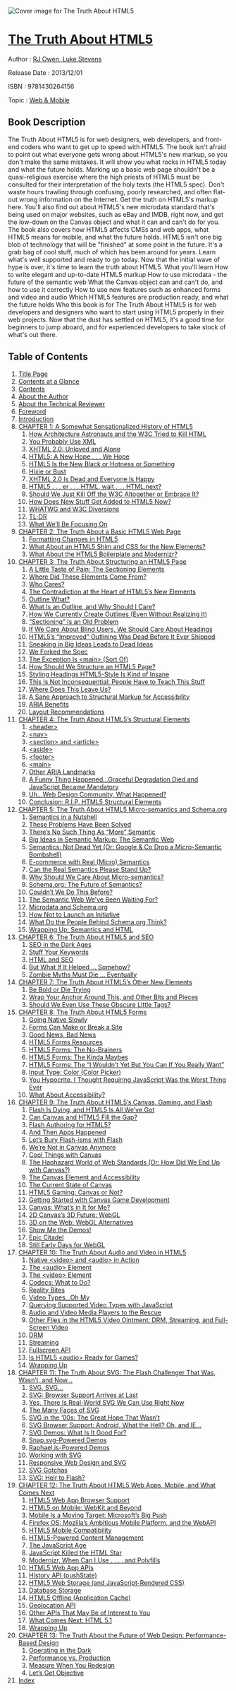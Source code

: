 ![Cover image for The Truth About HTML5](https://imgdetail.ebookreading.net/cover/cover/web_mobile/EB9781430264156.jpg)

[The Truth About HTML5](https://ebookreading.net/view/book/The+Truth+About+HTML5-EB9781430264156_1.html "The Truth About HTML5")
====================================================================================================================

Author : [RJ Owen](https://ebookreading.net/search/author/RJ+Owen),[ Luke Stevens](https://ebookreading.net/search/author/+Luke+Stevens)

Release Date : 2013/12/01

ISBN : 9781430264156

Topic : [Web & Mobile](https://ebookreading.net/search/category/web-mobile)

Book Description
-----------------

The Truth About HTML5 is for web designers, web developers, and front-end coders who want to get up to speed with HTML5. The book isn't afraid to point out what everyone gets wrong about HTML5's new markup, so you don't make the same mistakes. It will show you what rocks in HTML5 today and what the future holds.
Marking up a basic web page shouldn't be a quasi-religious exercise where the high priests of HTML5 must be consulted for their interpretation of the holy texts (the HTML5 spec). Don't waste hours trawling through confusing, poorly researched, and often flat-out wrong information on the Internet. Get the truth on HTML5's markup here. You'll also find out about HTML5's new microdata standard that's being used on major websites, such as eBay and IMDB, right now, and get the low-down on the Canvas object and what it can and can't do for you. The book also covers how HTML5 affects CMSs and web apps, what HTML5 means for mobile, and what the future holds.
HTML5 isn't one big blob of technology that will be "finished" at some point in the future. It's a grab bag of cool stuff, much of which has been around for years. Learn what's well supported and ready to go today. Now that the initial wave of hype is over, it's time to learn the truth about HTML5.
What you'll learn
How to write elegant and up-to-date HTML5 markup
How to use microdata - the future of the semantic web
What the Canvas object can and can't do, and how to use it correctly
How to use new features such as enhanced forms and video and audio
Which HTML5 features are production ready, and what the future holds
Who this book is for
The Truth About HTML5 is for web developers and designers who want to start using HTML5 properly in their web projects. Now that the dust has settled on HTML5, it's a good time for beginners to jump aboard, and for experienced developers to take stock of what's out there.
              
Table of Contents
-----------------

1. [Title Page](https://ebookreading.net/view/book/The+Truth+About+HTML5-EB9781430264156_2.html)
1. [Contents at a Glance](https://ebookreading.net/view/book/The+Truth+About+HTML5-EB9781430264156_4.html)
1. [Contents](https://ebookreading.net/view/book/The+Truth+About+HTML5-EB9781430264156_5.html)
1. [About the Author](https://ebookreading.net/view/book/The+Truth+About+HTML5-EB9781430264156_6.html)
1. [About the Technical Reviewer](https://ebookreading.net/view/book/The+Truth+About+HTML5-EB9781430264156_7.html)
1. [Foreword](https://ebookreading.net/view/book/The+Truth+About+HTML5-EB9781430264156_8.html)
1. [Introduction](https://ebookreading.net/view/book/The+Truth+About+HTML5-EB9781430264156_9.html)
1. [CHAPTER 1: A Somewhat Sensationalized History of HTML5](https://ebookreading.net/view/book/The+Truth+About+HTML5-EB9781430264156_10.html)
    1. [How Architecture Astronauts and the W3C Tried to Kill HTML](https://ebookreading.net/view/book/The+Truth+About+HTML5-EB9781430264156_10.html#Sec1)
    1. [You Probably Use XML](https://ebookreading.net/view/book/The+Truth+About+HTML5-EB9781430264156_10.html#Sec2)
    1. [XHTML 2.0: Unloved and Alone](https://ebookreading.net/view/book/The+Truth+About+HTML5-EB9781430264156_10.html#Sec8)
    1. [HTML5: A New Hope . . . We Hope](https://ebookreading.net/view/book/The+Truth+About+HTML5-EB9781430264156_10.html#Sec9)
    1. [HTML5 Is the New Black or Hotness or Something](https://ebookreading.net/view/book/The+Truth+About+HTML5-EB9781430264156_10.html#Sec14)
    1. [Hixie or Bust](https://ebookreading.net/view/book/The+Truth+About+HTML5-EB9781430264156_10.html#Sec16)
    1. [XHTML 2.0 Is Dead and Everyone Is Happy](https://ebookreading.net/view/book/The+Truth+About+HTML5-EB9781430264156_10.html#Sec17)
    1. [HTML5 . . . er . . . HTML, wait . . . HTML.next?](https://ebookreading.net/view/book/The+Truth+About+HTML5-EB9781430264156_10.html#Sec18)
    1. [Should We Just Kill Off the W3C Altogether or Embrace It?](https://ebookreading.net/view/book/The+Truth+About+HTML5-EB9781430264156_10.html#Sec19)
    1. [How Does New Stuff Get Added to HTML5 Now?](https://ebookreading.net/view/book/The+Truth+About+HTML5-EB9781430264156_10.html#Sec23)
    1. [WHATWG and W3C Diversions](https://ebookreading.net/view/book/The+Truth+About+HTML5-EB9781430264156_10.html#Sec24)
    1. [TL;DR](https://ebookreading.net/view/book/The+Truth+About+HTML5-EB9781430264156_10.html#Sec25)
    1. [What We’ll Be Focusing On](https://ebookreading.net/view/book/The+Truth+About+HTML5-EB9781430264156_10.html#Sec26)
1. [CHAPTER 2: The Truth About a Basic HTML5 Web Page](https://ebookreading.net/view/book/The+Truth+About+HTML5-EB9781430264156_11.html)
    1. [Formatting Changes in HTML5](https://ebookreading.net/view/book/The+Truth+About+HTML5-EB9781430264156_11.html#Sec1)
    1. [What About an HTML5 Shim and CSS for the New Elements?](https://ebookreading.net/view/book/The+Truth+About+HTML5-EB9781430264156_11.html#Sec2)
    1. [What About the HTML5 Boilerplate and Modernizr?](https://ebookreading.net/view/book/The+Truth+About+HTML5-EB9781430264156_11.html#Sec3)
1. [CHAPTER 3: The Truth About Structuring an HTML5 Page](https://ebookreading.net/view/book/The+Truth+About+HTML5-EB9781430264156_12.html)
    1. [A Little Taste of Pain: The Sectioning Elements](https://ebookreading.net/view/book/The+Truth+About+HTML5-EB9781430264156_12.html#Sec1)
    1. [Where Did These Elements Come From?](https://ebookreading.net/view/book/The+Truth+About+HTML5-EB9781430264156_12.html#Sec2)
    1. [Who Cares?](https://ebookreading.net/view/book/The+Truth+About+HTML5-EB9781430264156_12.html#Sec3)
    1. [The Contradiction at the Heart of HTML5’s New Elements](https://ebookreading.net/view/book/The+Truth+About+HTML5-EB9781430264156_12.html#Sec4)
    1. [Outline What?](https://ebookreading.net/view/book/The+Truth+About+HTML5-EB9781430264156_12.html#Sec5)
    1. [What Is an Outline, and Why Should I Care?](https://ebookreading.net/view/book/The+Truth+About+HTML5-EB9781430264156_12.html#Sec6)
    1. [How We Currently Create Outlines (Even Without Realizing It)](https://ebookreading.net/view/book/The+Truth+About+HTML5-EB9781430264156_12.html#Sec7)
    1. [“Sectioning” Is an Old Problem](https://ebookreading.net/view/book/The+Truth+About+HTML5-EB9781430264156_12.html#Sec8)
    1. [If We Care About Blind Users, We Should Care About Headings](https://ebookreading.net/view/book/The+Truth+About+HTML5-EB9781430264156_12.html#Sec9)
    1. [HTML5’s “Improved” Outlining Was Dead Before It Ever Shipped](https://ebookreading.net/view/book/The+Truth+About+HTML5-EB9781430264156_12.html#Sec10)
    1. [Sneaking in Big Ideas Leads to Dead Ideas](https://ebookreading.net/view/book/The+Truth+About+HTML5-EB9781430264156_12.html#Sec11)
    1. [We Forked the Spec](https://ebookreading.net/view/book/The+Truth+About+HTML5-EB9781430264156_12.html#Sec12)
    1. [The Exception Is &lt;main&gt; (Sort Of)](https://ebookreading.net/view/book/The+Truth+About+HTML5-EB9781430264156_12.html#Sec13)
    1. [How Should We Structure an HTML5 Page?](https://ebookreading.net/view/book/The+Truth+About+HTML5-EB9781430264156_12.html#Sec14)
    1. [Styling Headings HTML5-Style Is Kind of Insane](https://ebookreading.net/view/book/The+Truth+About+HTML5-EB9781430264156_12.html#Sec15)
    1. [This Is Not Inconsequential: People Have to Teach This Stuff](https://ebookreading.net/view/book/The+Truth+About+HTML5-EB9781430264156_12.html#Sec16)
    1. [Where Does This Leave Us?](https://ebookreading.net/view/book/The+Truth+About+HTML5-EB9781430264156_12.html#Sec17)
    1. [A Sane Approach to Structural Markup for Accessibility](https://ebookreading.net/view/book/The+Truth+About+HTML5-EB9781430264156_12.html#Sec18)
    1. [ARIA Benefits](https://ebookreading.net/view/book/The+Truth+About+HTML5-EB9781430264156_12.html#Sec19)
    1. [Layout Recommendations](https://ebookreading.net/view/book/The+Truth+About+HTML5-EB9781430264156_12.html#Sec20)
1. [CHAPTER 4: The Truth About HTML5’s Structural Elements](https://ebookreading.net/view/book/The+Truth+About+HTML5-EB9781430264156_13.html)
    1. [&lt;header&gt;](https://ebookreading.net/view/book/The+Truth+About+HTML5-EB9781430264156_13.html#Sec1)
    1. [&lt;nav&gt;](https://ebookreading.net/view/book/The+Truth+About+HTML5-EB9781430264156_13.html#Sec6)
    1. [&lt;section&gt; and &lt;article&gt;](https://ebookreading.net/view/book/The+Truth+About+HTML5-EB9781430264156_13.html#Sec10)
    1. [&lt;aside&gt;](https://ebookreading.net/view/book/The+Truth+About+HTML5-EB9781430264156_13.html#Sec22)
    1. [&lt;footer&gt;](https://ebookreading.net/view/book/The+Truth+About+HTML5-EB9781430264156_13.html#Sec26)
    1. [&lt;main&gt;](https://ebookreading.net/view/book/The+Truth+About+HTML5-EB9781430264156_13.html#Sec32)
    1. [Other ARIA Landmarks](https://ebookreading.net/view/book/The+Truth+About+HTML5-EB9781430264156_13.html#Sec36)
    1. [A Funny Thing Happened…Graceful Degradation Died and JavaScript Became Mandatory](https://ebookreading.net/view/book/The+Truth+About+HTML5-EB9781430264156_13.html#Sec37)
    1. [Uh…Web Design Community, What Happened?](https://ebookreading.net/view/book/The+Truth+About+HTML5-EB9781430264156_13.html#Sec41)
    1. [Conclusion: R.I.P. HTML5 Structural Elements](https://ebookreading.net/view/book/The+Truth+About+HTML5-EB9781430264156_13.html#Sec42)
1. [CHAPTER 5: The Truth About HTML5 Micro-semantics and Schema.org](https://ebookreading.net/view/book/The+Truth+About+HTML5-EB9781430264156_14.html)
    1. [Semantics in a Nutshell](https://ebookreading.net/view/book/The+Truth+About+HTML5-EB9781430264156_14.html#Sec1)
    1. [These Problems Have Been Solved](https://ebookreading.net/view/book/The+Truth+About+HTML5-EB9781430264156_14.html#Sec2)
    1. [There’s No Such Thing As “More” Semantic](https://ebookreading.net/view/book/The+Truth+About+HTML5-EB9781430264156_14.html#Sec3)
    1. [Big Ideas in Semantic Markup: The Semantic Web](https://ebookreading.net/view/book/The+Truth+About+HTML5-EB9781430264156_14.html#Sec4)
    1. [Semantics: Not Dead Yet (Or: Google &amp; Co Drop a Micro-Semantic Bombshell)](https://ebookreading.net/view/book/The+Truth+About+HTML5-EB9781430264156_14.html#Sec5)
    1. [E-commerce with Real (Micro) Semantics](https://ebookreading.net/view/book/The+Truth+About+HTML5-EB9781430264156_14.html#Sec6)
    1. [Can the Real Semantics Please Stand Up?](https://ebookreading.net/view/book/The+Truth+About+HTML5-EB9781430264156_14.html#Sec7)
    1. [Why Should We Care About Micro-semantics?](https://ebookreading.net/view/book/The+Truth+About+HTML5-EB9781430264156_14.html#Sec8)
    1. [Schema.org: The Future of Semantics?](https://ebookreading.net/view/book/The+Truth+About+HTML5-EB9781430264156_14.html#Sec9)
    1. [Couldn’t We Do This Before?](https://ebookreading.net/view/book/The+Truth+About+HTML5-EB9781430264156_14.html#Sec10)
    1. [The Semantic Web We’ve Been Waiting For?](https://ebookreading.net/view/book/The+Truth+About+HTML5-EB9781430264156_14.html#Sec11)
    1. [Microdata and Schema.org](https://ebookreading.net/view/book/The+Truth+About+HTML5-EB9781430264156_14.html#Sec15)
    1. [How Not to Launch an Initiative](https://ebookreading.net/view/book/The+Truth+About+HTML5-EB9781430264156_14.html#Sec16)
    1. [What Do the People Behind Schema.org Think?](https://ebookreading.net/view/book/The+Truth+About+HTML5-EB9781430264156_14.html#Sec17)
    1. [Wrapping Up: Semantics and HTML](https://ebookreading.net/view/book/The+Truth+About+HTML5-EB9781430264156_14.html#Sec18)
1. [CHAPTER 6: The Truth About HTML5 and SEO](https://ebookreading.net/view/book/The+Truth+About+HTML5-EB9781430264156_15.html)
    1. [SEO in the Dark Ages](https://ebookreading.net/view/book/The+Truth+About+HTML5-EB9781430264156_15.html#Sec1)
    1. [Stuff Your Keywords](https://ebookreading.net/view/book/The+Truth+About+HTML5-EB9781430264156_15.html#Sec2)
    1. [HTML and SEO](https://ebookreading.net/view/book/The+Truth+About+HTML5-EB9781430264156_15.html#Sec3)
    1. [But What If It Helped … Somehow?](https://ebookreading.net/view/book/The+Truth+About+HTML5-EB9781430264156_15.html#Sec4)
    1. [Zombie Myths Must Die … Eventually](https://ebookreading.net/view/book/The+Truth+About+HTML5-EB9781430264156_15.html#Sec5)
1. [CHAPTER 7: The Truth About HTML5’s Other New Elements](https://ebookreading.net/view/book/The+Truth+About+HTML5-EB9781430264156_16.html)
    1. [Be Bold or Die Trying](https://ebookreading.net/view/book/The+Truth+About+HTML5-EB9781430264156_16.html#Sec1)
    1. [Wrap Your Anchor Around This, and Other Bits and Pieces](https://ebookreading.net/view/book/The+Truth+About+HTML5-EB9781430264156_16.html#Sec2)
    1. [Should We Even Use These Obscure Little Tags?](https://ebookreading.net/view/book/The+Truth+About+HTML5-EB9781430264156_16.html#Sec11)
1. [CHAPTER 8: The Truth About HTML5 Forms](https://ebookreading.net/view/book/The+Truth+About+HTML5-EB9781430264156_17.html)
    1. [Going Native Slowly](https://ebookreading.net/view/book/The+Truth+About+HTML5-EB9781430264156_17.html#Sec1)
    1. [Forms Can Make or Break a Site](https://ebookreading.net/view/book/The+Truth+About+HTML5-EB9781430264156_17.html#Sec2)
    1. [Good News, Bad News](https://ebookreading.net/view/book/The+Truth+About+HTML5-EB9781430264156_17.html#Sec3)
    1. [HTML5 Forms Resources](https://ebookreading.net/view/book/The+Truth+About+HTML5-EB9781430264156_17.html#Sec4)
    1. [HTML5 Forms: The No-Brainers](https://ebookreading.net/view/book/The+Truth+About+HTML5-EB9781430264156_17.html#Sec5)
    1. [HTML5 Forms: The Kinda Maybes](https://ebookreading.net/view/book/The+Truth+About+HTML5-EB9781430264156_17.html#Sec12)
    1. [HTML5 Forms: The “I Wouldn’t Yet But You Can If You Really Want”](https://ebookreading.net/view/book/The+Truth+About+HTML5-EB9781430264156_17.html#Sec16)
    1. [Input Type: Color (Color Picker)](https://ebookreading.net/view/book/The+Truth+About+HTML5-EB9781430264156_17.html#Sec22)
    1. [You Hypocrite. I Thought Requiring JavaScript Was the Worst Thing Ever](https://ebookreading.net/view/book/The+Truth+About+HTML5-EB9781430264156_17.html#Sec24)
    1. [What About Accessibility?](https://ebookreading.net/view/book/The+Truth+About+HTML5-EB9781430264156_17.html#Sec25)
1. [CHAPTER 9: The Truth About HTML5’s Canvas, Gaming, and Flash](https://ebookreading.net/view/book/The+Truth+About+HTML5-EB9781430264156_18.html)
    1. [Flash Is Dying, and HTML5 Is All We’ve Got](https://ebookreading.net/view/book/The+Truth+About+HTML5-EB9781430264156_18.html#Sec1)
    1. [Can Canvas and HTML5 Fill the Gap?](https://ebookreading.net/view/book/The+Truth+About+HTML5-EB9781430264156_18.html#Sec2)
    1. [Flash Authoring for HTML5?](https://ebookreading.net/view/book/The+Truth+About+HTML5-EB9781430264156_18.html#Sec3)
    1. [And Then Apps Happened](https://ebookreading.net/view/book/The+Truth+About+HTML5-EB9781430264156_18.html#Sec4)
    1. [Let’s Bury Flash-isms with Flash](https://ebookreading.net/view/book/The+Truth+About+HTML5-EB9781430264156_18.html#Sec5)
    1. [We’re Not in Canvas Anymore](https://ebookreading.net/view/book/The+Truth+About+HTML5-EB9781430264156_18.html#Sec6)
    1. [Cool Things with Canvas](https://ebookreading.net/view/book/The+Truth+About+HTML5-EB9781430264156_18.html#Sec7)
    1. [The Haphazard World of Web Standards (Or: How Did We End Up with Canvas?)](https://ebookreading.net/view/book/The+Truth+About+HTML5-EB9781430264156_18.html#Sec36)
    1. [The Canvas Element and Accessibility](https://ebookreading.net/view/book/The+Truth+About+HTML5-EB9781430264156_18.html#Sec37)
    1. [The Current State of Canvas](https://ebookreading.net/view/book/The+Truth+About+HTML5-EB9781430264156_18.html#Sec38)
    1. [HTML5 Gaming: Canvas or Not?](https://ebookreading.net/view/book/The+Truth+About+HTML5-EB9781430264156_18.html#Sec43)
    1. [Getting Started with Canvas Game Development](https://ebookreading.net/view/book/The+Truth+About+HTML5-EB9781430264156_18.html#Sec45)
    1. [Canvas: What’s in It for Me?](https://ebookreading.net/view/book/The+Truth+About+HTML5-EB9781430264156_18.html#Sec47)
    1. [2D Canvas’s 3D Future: WebGL](https://ebookreading.net/view/book/The+Truth+About+HTML5-EB9781430264156_18.html#Sec52)
    1. [3D on the Web: WebGL Alternatives](https://ebookreading.net/view/book/The+Truth+About+HTML5-EB9781430264156_18.html#Sec53)
    1. [Show Me the Demos!](https://ebookreading.net/view/book/The+Truth+About+HTML5-EB9781430264156_18.html#Sec54)
    1. [Epic Citadel](https://ebookreading.net/view/book/The+Truth+About+HTML5-EB9781430264156_18.html#Sec56)
    1. [Still Early Days for WebGL](https://ebookreading.net/view/book/The+Truth+About+HTML5-EB9781430264156_18.html#Sec64)
1. [CHAPTER 10: The Truth About Audio and Video in HTML5](https://ebookreading.net/view/book/The+Truth+About+HTML5-EB9781430264156_19.html)
    1. [Native &lt;video&gt; and &lt;audio&gt; in Action](https://ebookreading.net/view/book/The+Truth+About+HTML5-EB9781430264156_19.html#Sec1)
    1. [The &lt;audio&gt; Element](https://ebookreading.net/view/book/The+Truth+About+HTML5-EB9781430264156_19.html#Sec2)
    1. [The &lt;video&gt; Element](https://ebookreading.net/view/book/The+Truth+About+HTML5-EB9781430264156_19.html#Sec5)
    1. [Codecs: What to Do?](https://ebookreading.net/view/book/The+Truth+About+HTML5-EB9781430264156_19.html#Sec12)
    1. [Reality Bites](https://ebookreading.net/view/book/The+Truth+About+HTML5-EB9781430264156_19.html#Sec13)
    1. [Video Types…Oh My](https://ebookreading.net/view/book/The+Truth+About+HTML5-EB9781430264156_19.html#Sec14)
    1. [Querying Supported Video Types with JavaScript](https://ebookreading.net/view/book/The+Truth+About+HTML5-EB9781430264156_19.html#Sec15)
    1. [Audio and Video Media Players to the Rescue](https://ebookreading.net/view/book/The+Truth+About+HTML5-EB9781430264156_19.html#Sec16)
    1. [Other Flies in the HTML5 Video Ointment: DRM, Streaming, and Full-Screen Video](https://ebookreading.net/view/book/The+Truth+About+HTML5-EB9781430264156_19.html#Sec21)
    1. [DRM](https://ebookreading.net/view/book/The+Truth+About+HTML5-EB9781430264156_19.html#Sec22)
    1. [Streaming](https://ebookreading.net/view/book/The+Truth+About+HTML5-EB9781430264156_19.html#Sec23)
    1. [Fullscreen API](https://ebookreading.net/view/book/The+Truth+About+HTML5-EB9781430264156_19.html#Sec24)
    1. [Is HTML5 &lt;audio&gt; Ready for Games?](https://ebookreading.net/view/book/The+Truth+About+HTML5-EB9781430264156_19.html#Sec25)
    1. [Wrapping Up](https://ebookreading.net/view/book/The+Truth+About+HTML5-EB9781430264156_19.html#Sec26)
1. [CHAPTER 11: The Truth About SVG: The Flash Challenger That Was, Wasn’t, and Now…](https://ebookreading.net/view/book/The+Truth+About+HTML5-EB9781430264156_20.html)
    1. [SVG, SVG…](https://ebookreading.net/view/book/The+Truth+About+HTML5-EB9781430264156_20.html#Sec1)
    1. [SVG: Browser Support Arrives at Last](https://ebookreading.net/view/book/The+Truth+About+HTML5-EB9781430264156_20.html#Sec2)
    1. [Yes, There Is Real-World SVG We Can Use Right Now](https://ebookreading.net/view/book/The+Truth+About+HTML5-EB9781430264156_20.html#Sec3)
    1. [The Many Faces of SVG](https://ebookreading.net/view/book/The+Truth+About+HTML5-EB9781430264156_20.html#Sec4)
    1. [SVG in the ’00s: The Great Hope That Wasn’t](https://ebookreading.net/view/book/The+Truth+About+HTML5-EB9781430264156_20.html#Sec5)
    1. [SVG Browser Support: Android, What the Hell? Oh, and IE…](https://ebookreading.net/view/book/The+Truth+About+HTML5-EB9781430264156_20.html#Sec6)
    1. [SVG Demos: What Is It Good For?](https://ebookreading.net/view/book/The+Truth+About+HTML5-EB9781430264156_20.html#Sec7)
    1. [Snap.svg-Powered Demos](https://ebookreading.net/view/book/The+Truth+About+HTML5-EB9781430264156_20.html#Sec14)
    1. [Raphael.js-Powered Demos](https://ebookreading.net/view/book/The+Truth+About+HTML5-EB9781430264156_20.html#Sec18)
    1. [Working with SVG](https://ebookreading.net/view/book/The+Truth+About+HTML5-EB9781430264156_20.html#Sec22)
    1. [Responsive Web Design and SVG](https://ebookreading.net/view/book/The+Truth+About+HTML5-EB9781430264156_20.html#Sec23)
    1. [SVG Gotchas](https://ebookreading.net/view/book/The+Truth+About+HTML5-EB9781430264156_20.html#Sec24)
    1. [SVG: Heir to Flash?](https://ebookreading.net/view/book/The+Truth+About+HTML5-EB9781430264156_20.html#Sec25)
1. [CHAPTER 12: The Truth About HTML5 Web Apps, Mobile, and What Comes Next](https://ebookreading.net/view/book/The+Truth+About+HTML5-EB9781430264156_21.html)
    1. [HTML5 Web App Browser Support](https://ebookreading.net/view/book/The+Truth+About+HTML5-EB9781430264156_21.html#Sec1)
    1. [HTML5 on Mobile: WebKit and Beyond](https://ebookreading.net/view/book/The+Truth+About+HTML5-EB9781430264156_21.html#Sec2)
    1. [Mobile Is a Moving Target: Microsoft’s Big Push](https://ebookreading.net/view/book/The+Truth+About+HTML5-EB9781430264156_21.html#Sec3)
    1. [Firefox OS: Mozilla’s Ambitious Mobile Platform, and the WebAPI](https://ebookreading.net/view/book/The+Truth+About+HTML5-EB9781430264156_21.html#Sec4)
    1. [HTML5 Mobile Compatibility](https://ebookreading.net/view/book/The+Truth+About+HTML5-EB9781430264156_21.html#Sec5)
    1. [HTML5-Powered Content Management](https://ebookreading.net/view/book/The+Truth+About+HTML5-EB9781430264156_21.html#Sec6)
    1. [The JavaScript Age](https://ebookreading.net/view/book/The+Truth+About+HTML5-EB9781430264156_21.html#Sec7)
    1. [JavaScript Killed the HTML Star](https://ebookreading.net/view/book/The+Truth+About+HTML5-EB9781430264156_21.html#Sec8)
    1. [Modernizr, When Can I Use . . . , and Polyfills](https://ebookreading.net/view/book/The+Truth+About+HTML5-EB9781430264156_21.html#Sec9)
    1. [HTML5 Web App APIs](https://ebookreading.net/view/book/The+Truth+About+HTML5-EB9781430264156_21.html#Sec13)
    1. [History API (pushState)](https://ebookreading.net/view/book/The+Truth+About+HTML5-EB9781430264156_21.html#Sec14)
    1. [HTML5 Web Storage (and JavaScript-Rendered CSS)](https://ebookreading.net/view/book/The+Truth+About+HTML5-EB9781430264156_21.html#Sec15)
    1. [Database Storage](https://ebookreading.net/view/book/The+Truth+About+HTML5-EB9781430264156_21.html#Sec16)
    1. [HTML5 Offline (Application Cache)](https://ebookreading.net/view/book/The+Truth+About+HTML5-EB9781430264156_21.html#Sec17)
    1. [Geolocation API](https://ebookreading.net/view/book/The+Truth+About+HTML5-EB9781430264156_21.html#Sec18)
    1. [Other APIs That May Be of Interest to You](https://ebookreading.net/view/book/The+Truth+About+HTML5-EB9781430264156_21.html#Sec19)
    1. [What Comes Next: HTML 5.1](https://ebookreading.net/view/book/The+Truth+About+HTML5-EB9781430264156_21.html#Sec20)
    1. [Wrapping Up](https://ebookreading.net/view/book/The+Truth+About+HTML5-EB9781430264156_21.html#Sec21)
1. [CHAPTER 13: The Truth About the Future of Web Design: Performance-Based Design](https://ebookreading.net/view/book/The+Truth+About+HTML5-EB9781430264156_22.html)
    1. [Operating in the Dark](https://ebookreading.net/view/book/The+Truth+About+HTML5-EB9781430264156_22.html#Sec1)
    1. [Performance vs. Production](https://ebookreading.net/view/book/The+Truth+About+HTML5-EB9781430264156_22.html#Sec2)
    1. [Measure When You Redesign](https://ebookreading.net/view/book/The+Truth+About+HTML5-EB9781430264156_22.html#Sec3)
    1. [Let’s Get Objective](https://ebookreading.net/view/book/The+Truth+About+HTML5-EB9781430264156_22.html#Sec4)
1. [Index](https://ebookreading.net/view/book/The+Truth+About+HTML5-EB9781430264156_23.html)

